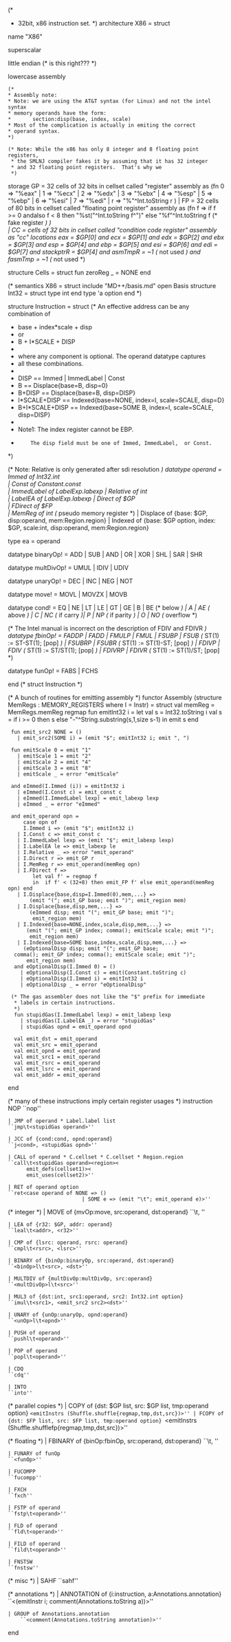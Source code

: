 (* 
 * 32bit, x86 instruction set.
 *)
architecture X86 = 
struct

  name "X86"

  superscalar

  little endian (* is this right??? *)

  lowercase assembly

    (*
    * Assembly note:
    * Note: we are using the AT&T syntax (for Linux) and not the intel syntax
    * memory operands have the form:
    *       section:disp(base, index, scale)
    * Most of the complication is actually in emiting the correct
    * operand syntax.
    *)

    (* Note: While the x86 has only 8 integer and 8 floating point registers,
     * the SMLNJ compiler fakes it by assuming that it has 32 integer
     * and 32 floating point registers.  That's why we 
     *)

   storage
      GP = 32 cells of 32 bits in cellset called "register"
           assembly as
                    (fn 0 => "%eax"
                      | 1 => "%ecx"
                      | 2 => "%edx"
                      | 3 => "%ebx"
                      | 4 => "%esp"
                      | 5 => "%ebp"
                      | 6 => "%esi"
                      | 7 => "%edi"
                      | r => "%"^Int.toString r
                    )
   |  FP = 32 cells of 80 bits in cellset called "floating point register"
           assembly as (fn f => if f >= 0 andalso f < 8 
                                then "%st("^Int.toString f^")"
                                else "%f"^Int.toString f (* fake register *)
                       )  
   |  CC = cells of 32 bits in cellset called "condition code register"
           assembly as "cc"
   locations
       eax     = $GP[0]
   and ecx     = $GP[1]
   and edx     = $GP[2]
   and ebx     = $GP[3]
   and esp     = $GP[4]
   and ebp     = $GP[5]
   and esi     = $GP[6]
   and edi     = $GP[7]
   and stackptrR = $GP[4]
   and asmTmpR   = ~1 (* not used *)
   and fasmTmp   = ~1 (* not used *)

   structure Cells =
   struct
      fun zeroReg _ = NONE
   end
        

   (*
   semantics X86 =
   struct
      include "MD++/basis.md"
      open Basis
      structure Int32 = struct type int end
      type 'a option
   end *)

   structure Instruction = struct
 (* An effective address can be any combination of
  *  base + index*scale + disp 
  *   or
  *   B + I*SCALE + DISP
  *
  * where any component is optional. The operand datatype captures
  * all these combinations.
  *
  *  DISP 	    == Immed | ImmedLabel | Const
  *  B		    == Displace{base=B, disp=0}
  *  B+DISP	    == Displace{base=B, disp=DISP}
  *  I*SCALE+DISP   == Indexed{base=NONE, index=I, scale=SCALE, disp=D}
  *  B+I*SCALE+DISP == Indexed{base=SOME B, index=I, scale=SCALE, disp=DISP}
  *
  *  Note1: The index register cannot be EBP.
  *         The disp field must be one of Immed, ImmedLabel,  or Const.
  *)

  (* Note: Relative is only generated after sdi resolution *)
  datatype operand =
     Immed      of Int32.int	   
   | Const      of Constant.const  
   | ImmedLabel of LabelExp.labexp 
   | Relative   of int		
   | LabelEA	of LabelExp.labexp 
   | Direct     of $GP		   
   | FDirect    of $FP		   
   | MemReg     of int (* pseudo memory register *)
   | Displace   of {base: $GP, disp:operand, mem:Region.region}
   | Indexed    of {base: $GP option, index: $GP, scale:int, disp:operand,
		    mem:Region.region}
  
  type ea = operand

  datatype binaryOp! = ADD | SUB  | AND | OR | XOR | SHL | SAR | SHR

  datatype multDivOp! = UMUL | IDIV | UDIV

  datatype unaryOp! = DEC | INC | NEG | NOT

  datatype move! = MOVL | MOVZX | MOVB

  datatype cond! = 
      EQ | NE | LT | LE | GT | GE 
    | B  | BE (* below *)   | A  | AE (* above *) 
    | C  | NC (* if carry *)| P  | NP (* if parity *)
    | O  | NO (* overflow *) 

 (* The Intel manual is incorrect on the description of FDIV and FDIVR *)
  datatype fbinOp! = 
      FADDP  | FADD 
    | FMULP  | FMUL
    | FSUBP  | FSUB  		(* ST(1) := ST-ST(1); [pop] *)
    | FSUBRP | FSUBR		(* ST(1) := ST(1)-ST; [pop] *)
    | FDIVP  | FDIV		(* ST(1) := ST/ST(1); [pop] *)
    | FDIVRP | FDIVR 		(* ST(1) := ST(1)/ST; [pop] *)

  datatype funOp! = FABS | FCHS 

  end (* struct Instruction *)

  (* A bunch of routines for emitting assembly *)
  functor Assembly
     (structure MemRegs : MEMORY_REGISTERS where I = Instr) =
  struct
     val memReg = MemRegs.memReg regmap
     fun emitInt32 i = 
     let val s = Int32.toString i
         val s = if i >= 0 then s else "-"^String.substring(s,1,size s-1)
     in  emit s end
		
     fun emit_src2 NONE = ()
       | emit_src2(SOME i) = (emit "$"; emitInt32 i; emit ", ")

     fun emitScale 0 = emit "1"
       | emitScale 1 = emit "2"
       | emitScale 2 = emit "4"
       | emitScale 3 = emit "8"
       | emitScale _ = error "emitScale"

     and eImmed(I.Immed (i)) = emitInt32 i
       | eImmed(I.Const c) = emit_const c
       | eImmed(I.ImmedLabel lexp) = emit_labexp lexp
       | eImmed _ = error "eImmed"

     and emit_operand opn =
         case opn of
         I.Immed i => (emit "$"; emitInt32 i)
       | I.Const c => emit_const c
       | I.ImmedLabel lexp => (emit "$"; emit_labexp lexp)
       | I.LabelEA le => emit_labexp le
       | I.Relative _ => error "emit_operand"
       | I.Direct r => emit_GP r
       | I.MemReg r => emit_operand(memReg opn)
       | I.FDirect f =>
            let val f' = regmap f
            in  if f' < (32+8) then emit_FP f' else emit_operand(memReg opn) end
       | I.Displace{base,disp=I.Immed(0),mem,...} => 
           (emit "("; emit_GP base; emit ")"; emit_region mem)
       | I.Displace{base,disp,mem,...} => 
           (eImmed disp; emit "("; emit_GP base; emit ")"; 
            emit_region mem)
       | I.Indexed{base=NONE,index,scale,disp,mem,...} =>
          (emit "("; emit_GP index; comma(); emitScale scale; emit ")";
           emit_region mem)
       | I.Indexed{base=SOME base,index,scale,disp,mem,...} =>
         (eOptionalDisp disp; emit "("; emit_GP base; 
	  comma(); emit_GP index; comma(); emitScale scale; emit ")";
          emit_region mem)
      and eOptionalDisp(I.Immed 0) = ()
        | eOptionalDisp(I.Const c) = emit(Constant.toString c)
        | eOptionalDisp(I.Immed i) = emitInt32 i
        | eOptionalDisp _ = error "eOptionalDisp"

     (* The gas assembler does not like the "$" prefix for immediate
      * labels in certain instructions. 
      *)
      fun stupidGas(I.ImmedLabel lexp) = emit_labexp lexp
        | stupidGas(I.LabelEA _) = error "stupidGas"
        | stupidGas opnd = emit_operand opnd

      val emit_dst = emit_operand
      val emit_src = emit_operand
      val emit_opnd = emit_operand
      val emit_src1 = emit_operand
      val emit_rsrc = emit_operand
      val emit_lsrc = emit_operand
      val emit_addr = emit_operand
  end

 (* many of these instructions imply certain register usages *)
  instruction 
      NOP
	``nop''

    | JMP of operand * Label.label list
	``jmp\t<stupidGas operand>''

    | JCC of {cond:cond, opnd:operand}
	``j<cond>, <stupidGas opnd>''

    | CALL of operand * C.cellset * C.cellset * Region.region
	``call\t<stupidGas operand><region><
          emit_defs(cellset1)><
          emit_uses(cellset2)>''

    | RET of operand option
	``ret<case operand of NONE => () 
                            | SOME e => (emit "\t"; emit_operand e)>''

   (* integer *)
    | MOVE of {mvOp:move, src:operand, dst:operand}
	``<mvOp>\t<src>, <dst>''

    | LEA of {r32: $GP, addr: operand}
	``leal\t<addr>, <r32>''

    | CMP of {lsrc: operand, rsrc: operand}
	``cmpl\t<rsrc>, <lsrc>''

    | BINARY of {binOp:binaryOp, src:operand, dst:operand}
	``<binOp>l\t<src>, <dst>''

    | MULTDIV of {multDivOp:multDivOp, src:operand}
	``<multDivOp>l\t<src>''

    | MUL3 of {dst:int, src1:operand, src2: Int32.int option}
	``imul\t<src1>, <emit_src2 src2><dst>''

    | UNARY of {unOp:unaryOp, opnd:operand}
	``<unOp>l\t<opnd>''

    | PUSH of operand
	``pushl\t<operand>''

    | POP of operand
	``popl\t<operand>''

    | CDQ
	``cdq''

    | INTO
	``into''

   (* parallel copies *)
    | COPY of {dst: $GP list, src: $GP list, tmp:operand option}
	``<emitInstrs (Shuffle.shuffle{regmap,tmp,dst,src})>''
    | FCOPY of {dst: $FP list, src: $FP list, tmp:operand option}
	``<emitInstrs (Shuffle.shufflefp{regmap,tmp,dst,src})>''


   (* floating *)
    | FBINARY of {binOp:fbinOp, src:operand, dst:operand}
	``<binOp>\t<src>, <dst>''

    | FUNARY of funOp
	``<funOp>''

    | FUCOMPP
	``fucompp''

    | FXCH
	``fxch''

    | FSTP of operand
	``fstp\t<operand>''

    | FLD of operand
	``fld\t<operand>'' 

    | FILD of operand
	``fild\t<operand>''

    | FNSTSW
	``fnstsw''

   (* misc *)
    | SAHF
	``sahf''

   (* annotations *)
    | ANNOTATION of {i:instruction, a:Annotations.annotation}
        ``<(emitInstr i; comment(Annotations.toString a))>''

    | GROUP of Annotations.annotation
        ``<comment(Annotations.toString annotation)>''
    
end


